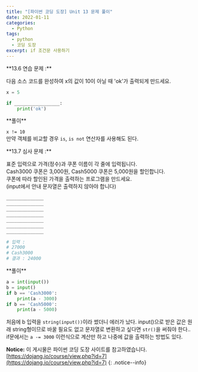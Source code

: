 ```yaml
---
title: "[파이썬 코딩 도장] Unit 13 문제 풀이"
date: 2022-01-11
categories:
  - Python
tags:
  - python
  - 코딩 도장
excerpt: if 조건문 사용하기
---
```


<div class="notice--success" markdown="1">
**13.6 연습 문제 :**

다음 소스 코드를 완성하여 x의 값이 10이 아닐 때 'ok'가 출력되게 만드세요.

```python
x = 5

if _________________:
    print('ok')
```

</div>

<div class="notice" markdown="1">
**풀이**

`x != 10`<br>
만약 객체를 비교할 경우 `is`, `is not` 연산자를 사용해도 된다.

</div>

<div class="notice--danger" markdown="1">
**13.7 심사 문제 :**

표준 입력으로 가격(정수)과 쿠폰 이름이 각 줄에 입력됩니다.<br>
Cash3000 쿠폰은 3,000원, Cash5000 쿠폰은 5,000원을 할인합니다.<br>
쿠폰에 따라 할인된 가격을 출력하는 프로그램을 만드세요.<br>
(input에서 안내 문자열은 출력하지 않아야 합니다)

```python
______________
______________
______________
______________
______________
______________
______________

# 입력 :
# 27000
# Cash3000
# 결과 : 24000
```

</div>

<div class="notice" markdown="1">
**풀이**

```python
a = int(input())
b = input()
if b == 'Cash3000':
    print(a - 3000)
if b == 'Cash5000':
    print(a - 5000)
```

처음에 b 입력을 `string(input())`이라 썼더니 에러가 났다. input()으로 받은 값은 원래 string형이므로 바꿀 필요도 없고 문자열로 변환하고 싶다면 `str()`을 써줘야 한다..<br>
if문에서는 `a -= 3000` 이런식으로 계산만 하고 나중에 값을 출력하는 방법도 있다.

</div>

**Notice:** 이 게시물은 파이썬 코딩 도장 사이트를 참고하였습니다.
[https://dojang.io/course/view.php?id=7](https://dojang.io/course/view.php?id=7)
{: .notice--info}
